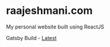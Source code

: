 # raajeshmani.com

My personal website built using ReactJS

Gatsby Build - [Latest](https://www.gatsbyjs.com/dashboard/96bfbf2e-02ad-420b-9931-d4bc00c146e1/sites/cd8572e1-4aa1-4809-8bd9-ff72692c348d/deploys)
